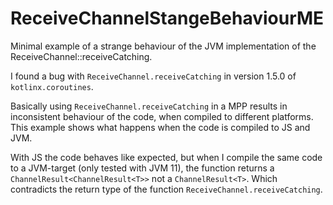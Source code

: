 # ReceiveChannelStangeBehaviourME
Minimal example of a strange behaviour of the JVM implementation of the ReceiveChannel::receiveCatching.

I found a bug with `ReceiveChannel.receiveCatching` in version 1.5.0 of `kotlinx.coroutines`.

Basically using `ReceiveChannel.receiveCatching` in a MPP results in inconsistent behaviour of the code, when compiled to different platforms. This example shows what happens when the code is compiled to JS and JVM.

With JS the code behaves like expected, but when I compile the same code to a JVM-target (only tested with JVM 11), the function returns a 
 `ChannelResult<ChannelResult<T>>` not a `ChannelResult<T>`. Which contradicts the return type of the function `ReceiveChannel.receiveCatching`.
